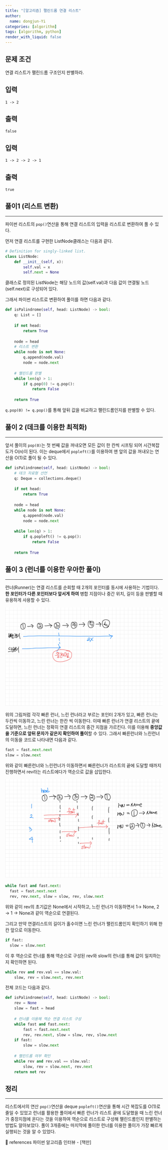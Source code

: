 ```yaml
---
title: "[알고리즘] 팰린드롬 연결 리스트"
author:
  name: dongjun-Yi
categories: [algorithm]
tags: [algorithm, python]
render_with_liquid: false
---
```

## 문제 조건

연결 리스트가 팰린드롬 구조인지 판별하라.

## 입력

```
1 -> 2
```

## 출력

```
false
```

## 입력

```
1 -> 2 -> 2 -> 1
```

## 출력

```
true
```

## 풀이1  (리스트 변환)

---

파이썬 리스트의 `pop()`연산을 통해 연결 리스트의 입력을 리스트로 변환하여 풀 수 있다.

먼저 연결 리스트를 구현한 ListNode클래스는 다음과 같다.

```python
# Definition for singly-linked list.
class ListNode:
    def __init__(self, x):
        self.val = x
        self.next = None
```

클래스로 정의된 ListNode는 해당 노드의 값(self.val)과 다음 값이 연결될 노드(self.next)로 구성되어 있다.

그래서 파이썬 리스트로 변환하여 풀이를 하면 다음과 같다.

```python
def isPalindrome(self, head: ListNode) -> bool:
    q: List = []

    if not head:
        return True

    node = head
    # 리스트 변환
    while node is not None:
        q.append(node.val)
        node = node.next

    # 팰린드롬 판별
    while len(q) > 1:
        if q.pop(0) != q.pop():
            return False

    return True
```

`q.pop(0) != q.pop()`를 통해 앞뒤 값을 비교하고 팰린드롬인지를 판별할 수 있다.

## 풀이 2 (데크를 이용한 최적화)

---

앞서 풀이의 `pop(0)`는 첫 번째 값을 꺼내오면 모든 값이 한 칸씩 시프팅 되어 시간복잡도가 O(n)이 된다. 이는 deque에서 `popleft()`를 이용하여 맨 앞의 값을 꺼내오는 연산을 O(1)로 풀이 될 수 있다.

```python
def isPalindrome(self, head: ListNode) -> bool:
    # 데크 자료형 선언
    q: Deque = collections.deque()

    if not head:
        return True

    node = head
    while node is not None:
        q.append(node.val)
        node = node.next

    while len(q) > 1:
        if q.popleft() != q.pop():
            return False

    return True
```

## 풀이 3 (런너를 이용한 우아한 풀이)

---

런너(Runner)는 연결 리스트를 순회할 때 2개의 포인터를 동시에 사용하는 기법이다. **한 포인터가 다른 포인터보다 앞서게 하여** 병합 지점이나 중간 위치, 길이 등을 판별할 때 유용하게 사용할 수 있다.

![Untitled.png](/assets/images/PalindromeList/python-54.jpg)

위의 그림처럼 각각 빠른 런너, 느린 런너라고 부르는 포인터 2개가 있고, 빠른 런너는 두칸씩 이동하고, 느린 런너는 한칸 씩 이동한다. 이때 빠른 런너가 연결 리스트의 끝에 도달하면, 느린 런너는 정확히 연결 리스트의 중간 지점을 가르킨다. 이를 이용해 **중앙값을 기준으로 앞뒤 문자가 같은지 확인하여 풀이**할 수 있다.
그래서 빠른런너와 느린런너의 이동을 코드로 나타내면 다음과 같다.

```python
fast = fast.next.next
slow = slow.next
```

위와 같이 빠른런너와 느린런너가 이동하면서 빠른런너가 리스트의 끝에 도달할 때까지 진행하면서 rev라는 리스트에다가 역순으로 값을 삽입한다.

![Untitled.png](/assets/images/PalindromeList/python-55.jpg)

```python
while fast and fast.next:
  fast = fast.next.next
  rev, rev.next, slow = slow, rev, slow.next
```

위와 같이 rev의 초기값은 None에서 시작하고, 느린 런너가 이동하면서  1→ None, 2 → 1 → None과 같이 역순으로 연결된다.

그리고 만약 연결리스트의 길이가 홀수이면 느린 런너가  팰린드롬인지 확인하기 위해  한칸 앞으로 이동한다.

```python
if fast:
  slow = slow.next
```

이 후 역순으로 런너를 통해 역순으로 구성된 rev와 slow의 런너를 통해 값이 일치하는지 확인하면 된다.

```python
while rev and rev.val == slow.val:
    slow, rev = slow.next, rev.next
```

전체 코드는 다음과 같다.

```python
def isPalindrome(self, head: ListNode) -> bool:
    rev = None
    slow = fast = head

    # 런너를 이용해 역순 연결 리스트 구성
    while fast and fast.next:
        fast = fast.next.next
        rev, rev.next, slow = slow, rev, slow.next
    if fast:
        slow = slow.next

    # 팰린드롬 여부 확인
    while rev and rev.val == slow.val:
        slow, rev = slow.next, rev.next
    return not rev
```

## 정리

---

리스트에서의 연산 `pop()`연산을 deque `popleft()`연산을 통해 시간 복잡도를 O(1)로 줄일 수 있었고 런너를 활용한 풀이에서 빠른 런너가 리스트 끝에 도달했을 때 느린 런너가 중장지점에 온다는 것을 이용하여 역순으로 리스트로 구성해 팰린드롬인지 판별하는 방법도 알아보았다. 풀이 3개중에는 마지막에 풀이한 런너를 이용한 풀이가 가장 빠르게 실행되는 것을 알 수 있었다. 

<aside>
📖 references 파이썬 알고리즘 인터뷰 - [책만]

</aside>